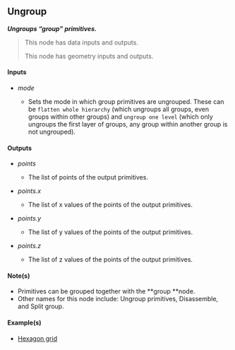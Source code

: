 ## Ungroup

**_Ungroups “group” primitives._**

> This node has data inputs and outputs.
>
> This node has geometry inputs and outputs.


#### Inputs

* _mode_

  * Sets the mode in which group primitives are ungrouped. These can be `flatten whole hierarchy` (which ungroups all groups, even groups within other groups) and `ungroup one level` (which only ungroups the first layer of groups, any group within another group is not ungrouped).


#### Outputs

* _points_

  * The list of points of the output primitives.

* _points.x_

  * The list of x values of the points of the output primitives.

* _points.y_

  * The list of y values of the points of the output primitives.

* _points.z_

  * The list of z values of the points of the output primitives.


#### Note(s)



* Primitives can be grouped together with the **group **node.
* Other names for this node include: Ungroup primitives, Disassemble, and Split group.


#### Example(s)



* <a href="https://creator.trimble.com/graph?assetURI=whp:f3ba7c99-3b5d-4114-8f93-9c299fb03507&version=latest" target="_blank">Hexagon grid</a>